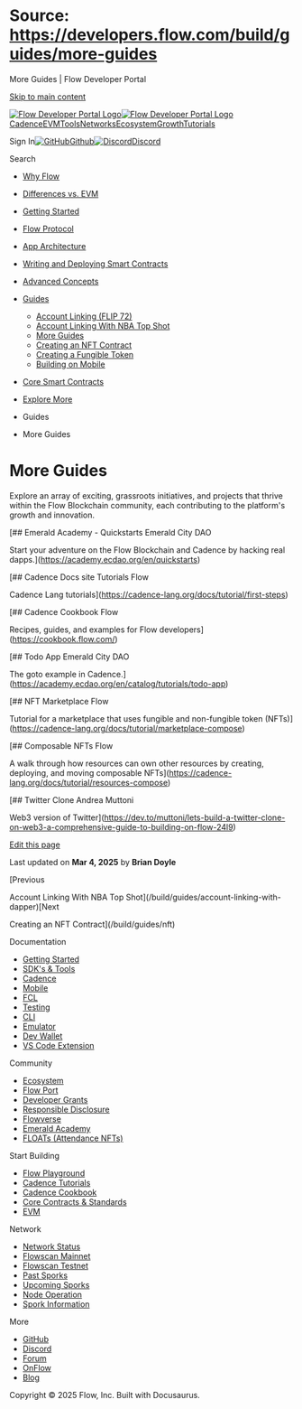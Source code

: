 # Source: https://developers.flow.com/build/guides/more-guides

More Guides | Flow Developer Portal



[Skip to main content](#__docusaurus_skipToContent_fallback)

[![Flow Developer Portal Logo](/img/flow-docs-logo-dark.png)![Flow Developer Portal Logo](/img/flow-docs-logo-light.png)](/)[Cadence](/build/flow)[EVM](/evm/about)[Tools](/tools/flow-cli)[Networks](/networks/flow-networks)[Ecosystem](/ecosystem)[Growth](/growth)[Tutorials](/tutorials)

Sign In[![GitHub]()Github](https://github.com/onflow)[![Discord]()Discord](https://discord.gg/flow)

Search

* [Why Flow](/build/flow)
* [Differences vs. EVM](/build/differences-vs-evm)
* [Getting Started](/build/getting-started/contract-interaction)
* [Flow Protocol](/build/basics/blocks)
* [App Architecture](/build/app-architecture)
* [Writing and Deploying Smart Contracts](/build/learn-cadence)
* [Advanced Concepts](/build/advanced-concepts/account-abstraction)
* [Guides](/build/guides/account-linking)

  + [Account Linking (FLIP 72)](/build/guides/account-linking)
  + [Account Linking With NBA Top Shot](/build/guides/account-linking-with-dapper)
  + [More Guides](/build/guides/more-guides)
  + [Creating an NFT Contract](/build/guides/nft)
  + [Creating a Fungible Token](/build/guides/fungible-token)
  + [Building on Mobile](/build/guides/mobile/overview)
* [Core Smart Contracts](/build/core-contracts)
* [Explore More](/build/explore-more)

* Guides
* More Guides

# More Guides

Explore an array of exciting, grassroots initiatives, and projects that thrive within the Flow Blockchain community, each contributing to the platform's growth and innovation.

[## Emerald Academy - Quickstarts Emerald City DAO

Start your adventure on the Flow Blockchain and Cadence by hacking real dapps.](https://academy.ecdao.org/en/quickstarts)

[## Cadence Docs site Tutorials Flow

Cadence Lang tutorials](https://cadence-lang.org/docs/tutorial/first-steps)

[## Cadence Cookbook Flow

Recipes, guides, and examples for Flow developers](https://cookbook.flow.com/)

[## Todo App Emerald City DAO

The goto example in Cadence.](https://academy.ecdao.org/en/catalog/tutorials/todo-app)

[## NFT Marketplace Flow

Tutorial for a marketplace that uses fungible and non-fungible token (NFTs)](https://cadence-lang.org/docs/tutorial/marketplace-compose)

[## Composable NFTs Flow

A walk through how resources can own other resources by creating, deploying, and moving composable NFTs](https://cadence-lang.org/docs/tutorial/resources-compose)

[## Twitter Clone Andrea Muttoni

Web3 version of Twitter](https://dev.to/muttoni/lets-build-a-twitter-clone-on-web3-a-comprehensive-guide-to-building-on-flow-24l9)

[Edit this page](https://github.com/onflow/docs/tree/main/docs/build/guides/more-guides.mdx)

Last updated on **Mar 4, 2025** by **Brian Doyle**

[Previous

Account Linking With NBA Top Shot](/build/guides/account-linking-with-dapper)[Next

Creating an NFT Contract](/build/guides/nft)

Documentation

* [Getting Started](/build/getting-started/contract-interaction)
* [SDK's & Tools](/tools)
* [Cadence](https://cadence-lang.org/docs/)
* [Mobile](/build/guides/mobile/overview)
* [FCL](/tools/clients/fcl-js)
* [Testing](/build/smart-contracts/testing)
* [CLI](/tools/flow-cli)
* [Emulator](/tools/emulator)
* [Dev Wallet](https://github.com/onflow/fcl-dev-wallet)
* [VS Code Extension](/tools/vscode-extension)

Community

* [Ecosystem](/ecosystem)
* [Flow Port](https://port.onflow.org/)
* [Developer Grants](https://github.com/onflow/developer-grants)
* [Responsible Disclosure](https://flow.com/flow-responsible-disclosure)
* [Flowverse](https://www.flowverse.co/)
* [Emerald Academy](https://academy.ecdao.org/)
* [FLOATs (Attendance NFTs)](https://floats.city/)

Start Building

* [Flow Playground](https://play.flow.com/)
* [Cadence Tutorials](https://cadence-lang.org/docs/tutorial/first-steps)
* [Cadence Cookbook](https://open-cadence.onflow.org)
* [Core Contracts & Standards](/build/core-contracts)
* [EVM](/evm/about)

Network

* [Network Status](https://status.onflow.org/)
* [Flowscan Mainnet](https://flowdscan.io/)
* [Flowscan Testnet](https://testnet.flowscan.io/)
* [Past Sporks](/networks/node-ops/node-operation/past-sporks)
* [Upcoming Sporks](/networks/node-ops/node-operation/upcoming-sporks)
* [Node Operation](/networks/node-ops)
* [Spork Information](/networks/node-ops/node-operation/spork)

More

* [GitHub](https://github.com/onflow)
* [Discord](https://discord.gg/flow)
* [Forum](https://forum.onflow.org/)
* [OnFlow](https://onflow.org/)
* [Blog](https://flow.com/blog)

Copyright © 2025 Flow, Inc. Built with Docusaurus.